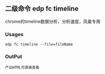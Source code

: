## 二级命令 edp fc timeline

chrome的timeline数据分析，分析速度，凤巢专用

### Usages

    edp fc timeline --file=fileName

### OutPut

    产出HTML可直接查看